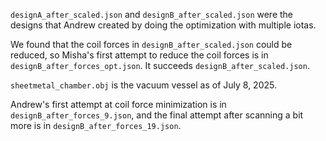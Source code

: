 

`designA_after_scaled.json` and `designB_after_scaled.json` were the designs that Andrew created by doing the optimization with multiple iotas.  

We found that the coil forces
in `designB_after_scaled.json` could be reduced, so Misha's first attempt to reduce the coil forces is in `designB_after_forces_opt.json`. It succeeds `designB_after_scaled.json`.

`sheetmetal_chamber.obj` is the vacuum vessel as of July 8, 2025.

Andrew's first attempt at coil force minimization is in `designB_after_forces_9.json`, and the final attempt after scanning a bit more is in `designB_after_forces_19.json`.
